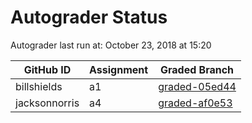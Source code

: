 # Autograder Status
Autograder last run at: October 23, 2018 at 15:20

| GitHub ID | Assignment | Graded Branch |
|-----------|------------|---------------|
| billshields | a1 | [graded-05ed44](https://github.com/Fall2018COMP401-001/a1-billshields/tree/graded-05ed44) | 
| jacksonnorris | a4 | [graded-af0e53](https://github.com/Fall2018COMP401-001/a4-jacksonnorris/tree/graded-af0e53) | 

